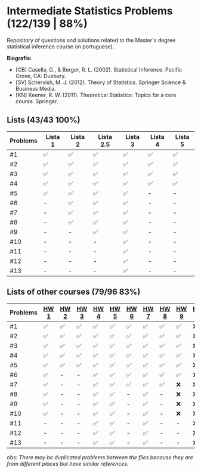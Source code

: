 # Intermediate Statistics Problems (122/139 | 88%)
Repository of questions and solutions related to the Master's degree statistical inference course (in portuguese).

**Biografia:**
- [CB] Casella, G., & Berger, R. L. (2002). Statistical Inference. Pacific Grove, CA: Duxbury.
- [SV] Schervish, M. J. (2012). Theory of Statistics. Springer Science & Business Media.
- [KN] Keener, R. W. (2011). Theoretical Statistics: Topics for a core course. Springer.


## Lists (43/43 100%)
Problems | Lista 1 | Lista 2 | Lista 2.5 | Lista 3 | Lista 4 | Lista 5
----|----|-----|----|----|----|----
#1  | ✅ | ✅ | ✅ | ✅ | ✅ | ✅
#2  | ✅ | ✅ | ✅ | ✅ | ✅ | ✅
#3  | ✅ | ✅ | ✅ | ✅ | ✅ | ✅
#4  | ✅ | ✅ | ✅ | ✅ | ✅ | ✅
#5  | ✅ | ✅ | ✅ | ✅ | -  | -
#6  | -  | ✅ | ✅ | ✅ | -  | -
#7  | -  | ✅ | ✅ | ✅ | -  | -
#8  | -  | ✅ | ✅ | ✅ | -  | -
#9  | -  | -  | ✅ | ✅ | -  | -
#10 | -  | -  | -  | ✅ | -  | -
#11 | -  | -  | -  | ✅ | -  | -
#12 | -  | -  | -  | ✅ | -  | -
#13 | -  | -  | -  | ✅ | -  | -

## Lists of other courses (79/96 83%)
Problems | [HW 1](https://www.stat.cmu.edu/~larry/=stat705/homework1.pdf) | [HW 2](https://www.stat.cmu.edu/~larry/=stat705/Homework2.pdf) | [HW 3](https://www.stat.cmu.edu/~larry/=stat705/Homework3.pdf) | [HW 4](https://github.com/maxbiostat/Statistical_Inference_MSc/blob/main/listas/lista1_InfEst_MSc.pdf) | [HW 5](https://wellington36.github.io/exercices/HW%205%20-%20Cap.%207%20P1.pdf) | [HW 6](https://wellington36.github.io/exercices/HW%206%20-%20Cap.%207%20P2.pdf) | [HW 7](https://wellington36.github.io/exercices/HW%207%20-%20Cap.%208%20P1.pdf) | [HW 8](https://wellington36.github.io/exercices/HW%208%20-%20Cap.%208%20P2.pdf) | [HW 9](https://wellington36.github.io/exercices/HW%209%20-%20Cap.%209.pdf) | [HW 10](https://wellington36.github.io/exercices/HW%2010%20-%20Cap.%208%20P3%20(with%20extra).pdf)
----|----|----|----|----|----|----|----|----|----|----
#1  | ✅ | ✅ | ✅ | ✅ | ✅ | ✅ | ✅ | ✅ | ✅ | ❌ |
#2  | ✅ | ✅ | ✅ | ✅ | ✅ | ✅ | ✅ | ✅ | ✅ | ❌ |
#3  | ✅ | ✅ | ✅ | ✅ | ✅ | ✅ | ✅ | ✅ | ✅ | ❌ |
#4  | ✅ | ✅ | ✅ | ✅ | ✅ | ✅ | ✅ | ✅ | ✅ | ❌ |
#5  | ✅ | ✅ | ✅ | ✅ | ✅ | ✅ | ✅ | ✅ | ✅ | ❌ |
#6  | ✅ | -  | -  | ✅ | ✅ | ✅ | ✅ | ✅ | ✅ | ❌ |
#7  | ✅ | -  | -  | ✅ | ✅ | ✅ | ✅ | ✅ | ❌ | ❌ |
#8  | ✅ | -  | -  | ✅ | ✅ | -  | ✅ | -  | ❌ | ❌ |
#9  | ✅ | -  | -  | ✅ | ✅ | -  | ✅ | -  | ❌ | ❌ |
#10 | ✅ | -  | -  | ✅ | ✅ | -  | ✅ | -  | ❌ | ❌ |
#11 | -  | -  | -  | ✅ | ✅ | -  | ✅ | -  | -  | ❌ |
#12 | -  | -  | -  | ✅ | ✅ | -  | ✅ | -  | -  | ❌ |
#13 | -  | -  | -  | ✅ | ✅ | -  | ✅ | -  | -  | ❌ |

obs: _There may be duplicated problems between the files because they are from different places but have similar references._
